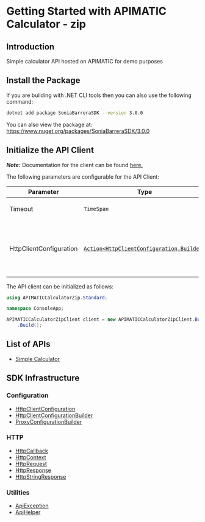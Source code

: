 
# Getting Started with APIMATIC Calculator - zip

## Introduction

Simple calculator API hosted on APIMATIC for demo purposes

## Install the Package

If you are building with .NET CLI tools then you can also use the following command:

```bash
dotnet add package SoniaBarreraSDK --version 3.0.0
```

You can also view the package at:
https://www.nuget.org/packages/SoniaBarreraSDK/3.0.0

## Initialize the API Client

**_Note:_** Documentation for the client can be found [here.](https://www.github.com/ZahraN444/sonia-barrera-dotnet-sdk/tree/3.0.0/doc/client.md)

The following parameters are configurable for the API Client:

| Parameter | Type | Description |
|  --- | --- | --- |
| Timeout | `TimeSpan` | Http client timeout.<br>*Default*: `TimeSpan.FromSeconds(60)` |
| HttpClientConfiguration | [`Action<HttpClientConfiguration.Builder>`](https://www.github.com/ZahraN444/sonia-barrera-dotnet-sdk/tree/3.0.0/doc/http-client-configuration-builder.md) | Action delegate that configures the HTTP client by using the HttpClientConfiguration.Builder for customizing API call settings.<br>*Default*: `new HttpClient()` |

The API client can be initialized as follows:

```csharp
using APIMATICCalculatorZip.Standard;

namespace ConsoleApp;

APIMATICCalculatorZipClient client = new APIMATICCalculatorZipClient.Builder()
    .Build();
```

## List of APIs

* [Simple Calculator](https://www.github.com/ZahraN444/sonia-barrera-dotnet-sdk/tree/3.0.0/doc/controllers/simple-calculator.md)

## SDK Infrastructure

### Configuration

* [HttpClientConfiguration](https://www.github.com/ZahraN444/sonia-barrera-dotnet-sdk/tree/3.0.0/doc/http-client-configuration.md)
* [HttpClientConfigurationBuilder](https://www.github.com/ZahraN444/sonia-barrera-dotnet-sdk/tree/3.0.0/doc/http-client-configuration-builder.md)
* [ProxyConfigurationBuilder](https://www.github.com/ZahraN444/sonia-barrera-dotnet-sdk/tree/3.0.0/doc/proxy-configuration-builder.md)

### HTTP

* [HttpCallback](https://www.github.com/ZahraN444/sonia-barrera-dotnet-sdk/tree/3.0.0/doc/http-callback.md)
* [HttpContext](https://www.github.com/ZahraN444/sonia-barrera-dotnet-sdk/tree/3.0.0/doc/http-context.md)
* [HttpRequest](https://www.github.com/ZahraN444/sonia-barrera-dotnet-sdk/tree/3.0.0/doc/http-request.md)
* [HttpResponse](https://www.github.com/ZahraN444/sonia-barrera-dotnet-sdk/tree/3.0.0/doc/http-response.md)
* [HttpStringResponse](https://www.github.com/ZahraN444/sonia-barrera-dotnet-sdk/tree/3.0.0/doc/http-string-response.md)

### Utilities

* [ApiException](https://www.github.com/ZahraN444/sonia-barrera-dotnet-sdk/tree/3.0.0/doc/api-exception.md)
* [ApiHelper](https://www.github.com/ZahraN444/sonia-barrera-dotnet-sdk/tree/3.0.0/doc/api-helper.md)

